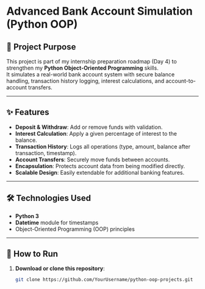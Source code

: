 # Advanced Bank Account Simulation (Python OOP)

## 📌 Project Purpose
This project is part of my internship preparation roadmap (Day 4) to strengthen my **Python Object-Oriented Programming** skills.  
It simulates a real-world bank account system with secure balance handling, transaction history logging, interest calculations, and account-to-account transfers.

---

## ✨ Features
- **Deposit & Withdraw**: Add or remove funds with validation.
- **Interest Calculation**: Apply a given percentage of interest to the balance.
- **Transaction History**: Logs all operations (type, amount, balance after transaction, timestamp).
- **Account Transfers**: Securely move funds between accounts.
- **Encapsulation**: Protects account data from being modified directly.
- **Scalable Design**: Easily extendable for additional banking features.

---

## 🛠 Technologies Used
- **Python 3**
- **Datetime** module for timestamps
- Object-Oriented Programming (OOP) principles

---
## 🚀 How to Run
1. **Download or clone this repository**:
   ```bash
   git clone https://github.com/YourUsername/python-oop-projects.git
